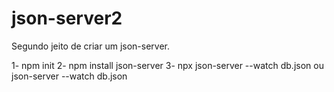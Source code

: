 # json-server2
Segundo jeito de criar um json-server.

1- npm init
2- npm install json-server
3- npx json-server --watch db.json ou json-server --watch db.json 
